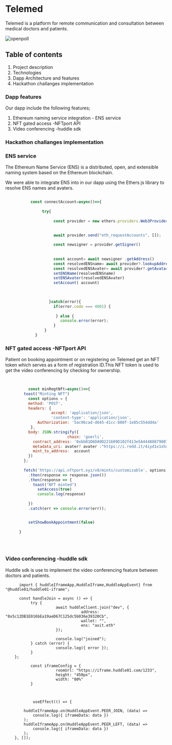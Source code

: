 # Telemed

Telemed is a platform for remote communication and consultation between medical doctors and patients.




![openpoll](https://firebasestorage.googleapis.com/v0/b/scapula-57ce3.appspot.com/o/telemed%2FScreen%20Shot%202023-01-11%20at%2010.33.59%20AM.png?alt=media&token=390b5c11-760f-4e4a-8d06-2ad8615824a5)



## Table of contents

1. Project description
1. Technologies
1. Dapp Architecture and features
1. Hackathon challanges  implementation 




### Dapp features

Our dapp include the following features;

1. Ethereum naming service integration - ENS service
2. NFT gated access -NFTport API
3. Video conferencing -huddle sdk






###  Hackathon challanges  implementation 




###   ENS service



The Ethereum Name Service (ENS) is a distributed, open, and extensible naming system based on the Ethereum blockchain.

We were able to integrate ENS into in our dapp using the Ethers js library to resolve ENS names and avaters.



````js

           const connectAccount=async()=>{
       
                try{
           
                     const provider = new ethers.providers.Web3Provider(window.ethereum)

          
                     await provider.send("eth_requestAccounts", []);
                    
                     const newsigner = provider.getSigner()
                    
                   
                     const account= await newsigner .getAddress()
                     const resolvedENSname= await provider?.lookupAddress(account);
                     const resolvedENSAvater= await provider?.getAvatar(resolvedENSname ) 
                     setENSName(resolvedENSname)
                     setENSAvater(resolvedENSAvater)
                     setAccount( account)
        
   

                   }catch(error){
                     if(error.code === 4001) {
                      
                      } else {
                        console.error(error);
                     }
                 }
             }


````




### NFT gated access -NFTport API



Patient on booking appointment or on registering on Telemed get an NFT token which serves as a form of registration ID.This NFT token is used to get the video conferencing by checking for ownership.



````js
       

	      const minRegtNft=async()=>{
		toast("Minting NFT")
		  const options = {
		  method: 'POST',
		  headers: {
	                accept: 'application/json',
	                'content-type': 'application/json',
		      Authorization: '5ac96cad-d645-41cc-880f-1e85c554dd4a'
		   },
		  body: JSON.stringify({
	                       chain: 'goerli',
			contract_address: '0xbb01D6DA9D221609D102f413e5A444888798075c',
			metadata_uri: avater? avater :"https://i.redd.it/4iyd1x1xha681.jpg",
			mint_to_address:  account
		  })
		};
		
		fetch('https://api.nftport.xyz/v0/mints/customizable', options)
		  .then(response => response.json())
		  .then(response => {
			toast("NFT minted")
			  setAccess(true)
			  console.log(response)
	
		  })
		  .catch(err => console.error(err));


		  setShowBookAppointment(false)
	
	  }

      



````







###  Video conferencing -huddle sdk


Huddle sdk is use to implement the video conferencing feature between doctors and patients.




````
      import { huddleIframeApp,HuddleIframe,HuddleAppEvent} from "@huddle01/huddle01-iframe";
      
      const handleJoin = async () => {
           try {
                      await huddleClient.join("dev", {
                                 address: "0x5c12DB1E016bEa19aeD67C125dc5b036e39320Cb",
                                 wallet: "",
                                 ens: "axit.eth"
                      });

                      console.log("joined");
           } catch (error) {
                      console.log({ error });
           }
    };

           const iframeConfig = {
                      roomUrl: "https://iframe.huddle01.com/1233",
                      height: "450px",
                      width: "80%"
           }

       
       
            useEffect(() => {
            
		huddleIframeApp.on(HuddleAppEvent.PEER_JOIN, (data) =>
			console.log({ iframeData: data })
		);
		huddleIframeApp.on(HuddleAppEvent.PEER_LEFT, (data) =>
			console.log({ iframeData: data })
		);
	}, []);
  
````



